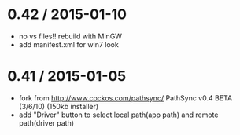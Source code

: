 0.42 / 2015-01-10
==================
  * no vs files!! rebuild with MinGW 
  * add manifest.xml for win7 look
  
0.41 / 2015-01-05
==================
  * fork from http://www.cockos.com/pathsync/  PathSync v0.4 BETA (3/6/10) (150kb installer)
  * add "Driver" button to select local path(app path) and remote path(driver path)
